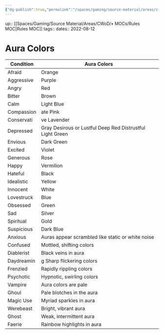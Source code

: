```yaml
---
{"dg-publish":true,"permalink":"/spaces/gaming/source-material/areas/c-wo-d/genre/vampire/v20/rules/aura-colors/","dgHomeLink":true,"dgPassFrontmatter":true}
---
```


up:: [[Spaces/Gaming/Source Material/Areas/CWoD/• MOCs/Rules MOC|Rules MOC]]
tags:: 
dates:: 2022-08-12

# Aura Colors

| Condition  | Aura Colors                                                    |
|------------|----------------------------------------------------------------|
| Afraid     | Orange                                                         |
| Aggressive | Purple                                                         |
| Angry      | Red                                                            |
| Bitter     | Brown                                                          |
| Calm       | Light Blue                                                     |
| Compassion | ate   Pink                                                     |
| Conservati | ve    Lavender                                                 |
| Depressed  | Gray Desirous or Lustful  Deep Red Distrustful     Light Green |
| Envious    | Dark Green                                                     |
| Excited    | Violet                                                         |
| Generous   | Rose                                                           |
| Happy      | Vermilion                                                      |
| Hateful    | Black                                                          |
| Idealistic | Yellow                                                         |
| Innocent   | White                                                          |
| Lovestruck | Blue                                                           |
| Obsessed   | Green                                                          |
| Sad        | Silver                                                         |
| Spiritual  | Gold                                                           |
| Suspicious | Dark Blue                                                      |
| Anxious    | Auras appear scrambled like static or white noise              |
| Confused   | Mottled, shifting colors                                       |
| Diablerist | Black veins in aura                                            |
| Daydreamin | g    Sharp flickering colors                                   |
| Frenzied   | Rapidly rippling colors                                        |
| Psychotic  | Hypnotic, swirling colors                                      |
| Vampire    | Aura colors are pale                                           |
| Ghoul      | Pale blotches in the aura                                      |
| Magic Use  | Myriad sparkles in aura                                        |
| Werebeast  | Bright, vibrant aura                                           |
| Ghost      | Weak, intermittent aura                                        |
| Faerie     | Rainbow highlights in aura                                     |
